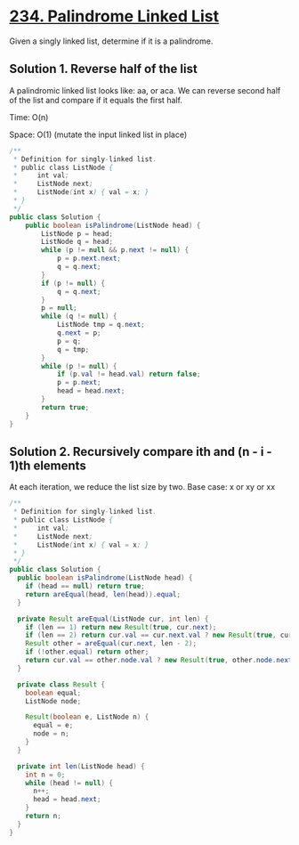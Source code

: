 # [234. Palindrome Linked List](https://leetcode.com/problems/palindrome-linked-list/)

Given a singly linked list, determine if it is a palindrome.

## Solution 1. Reverse half of the list

A palindromic linked list looks like: aa, or aca.
We can reverse second half of the list and compare if it equals the first half.

Time: O(n)

Space: O(1) (mutate the input linked list in place)

```java
/**
 * Definition for singly-linked list.
 * public class ListNode {
 *     int val;
 *     ListNode next;
 *     ListNode(int x) { val = x; }
 * }
 */
public class Solution {
    public boolean isPalindrome(ListNode head) {
		ListNode p = head;
		ListNode q = head;
		while (p != null && p.next != null) {
			p = p.next.next;
			q = q.next;
		}
		if (p != null) {
			q = q.next;
		}
		p = null;
		while (q != null) {
			ListNode tmp = q.next;
			q.next = p;
			p = q;
			q = tmp;
		}
		while (p != null) {
			if (p.val != head.val) return false;
			p = p.next;
			head = head.next;
		}
		return true;
    }
}
```

## Solution 2. Recursively compare ith and (n - i - 1)th elements

At each iteration, we reduce the list size by two.
Base case: x or xy or xx

```java
/**
 * Definition for singly-linked list.
 * public class ListNode {
 *     int val;
 *     ListNode next;
 *     ListNode(int x) { val = x; }
 * }
 */
public class Solution {
  public boolean isPalindrome(ListNode head) {
    if (head == null) return true;
    return areEqual(head, len(head)).equal;
  }

  private Result areEqual(ListNode cur, int len) {
    if (len == 1) return new Result(true, cur.next);
    if (len == 2) return cur.val == cur.next.val ? new Result(true, cur.next.next) : new Result(false, null);
    Result other = areEqual(cur.next, len - 2);
    if (!other.equal) return other;
    return cur.val == other.node.val ? new Result(true, other.node.next) : new Result(false, null);
  }

  private class Result {
    boolean equal;
    ListNode node;

    Result(boolean e, ListNode n) {
      equal = e;
      node = n;
    }
  }

  private int len(ListNode head) {
    int n = 0;
    while (head != null) {
      n++;
      head = head.next;
    }
    return n;
  }
}
```
